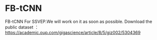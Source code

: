 # FB-tCNN
FB-tCNN For SSVEP.We will work on it as soon as possible.
Download the public dataset ：https://academic.oup.com/gigascience/article/8/5/giz002/5304369



